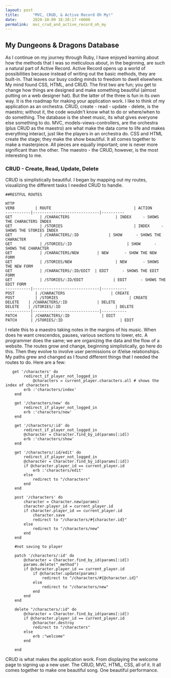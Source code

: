 ```yaml
---
layout: post
title:      "MVC, CRUD, & Active Record Oh My!"
date:       2020-10-09 18:20:17 +0000
permalink:  mvc_crud_and_active_record_oh_my
---
```


## My Dungeons & Dragons Database

As I continue on my journey through Ruby, I have enjoyed learning about how the methods that I was so meticulous about, in the beginning, are such a natural part of Active Record. Active Record opens up a world of possibilities because instead of writing out the basic methods, they are built-in. That leaves our busy coding minds to freedom to dwell elsewhere. My mind found CSS, HTML, and CRUD. The first two are fun; you get to change how things are designed and make something beautiful (almost putting on a web designer hat). But the latter of the three is fun in its own way. It is the roadmap for making your application work. I like to think of my application as an orchestra. CRUD, create - read - update - delete, is the maestro; without it, the code wouldn't know what to do or where/when to do something. The database is the sheet music, its what gives everyone else something to do. MVC, models-views-controllers, are the orchestra (plus CRUD as the maestro) are what make the data come to life and makes everything interact, just like the players in an orchestra do. CSS and HTML create the stage; they make the show beautiful. It all comes together to make a masterpiece. All pieces are equally important; one is never more significant than the other. The maestro - the CRUD, however, is the most interesting to me. 

### CRUD - Create, Read, Update, Delete

CRUD is simplistically beautiful. I began by mapping out my routes, visualizing the different tasks I needed CRUD to handle. 
```
##RESTFUL ROUTES

HTTP
VERB         | ROUTE                                    | ACTION
-----------|-----------------------------|----------
GET            | /CHARACTERS                    | INDEX     - SHOWS THE CHARACTERS INDEX
GET            | /STORIES                               | INDEX     - SHOWS THE STORIES INDEX
GET            | /CHARACTERS/:ID             | SHOW      - SHOWS THE CHARACTER
GET            | /STORIES/:ID                        | SHOW      - SHOWS THE CHARACTER
GET            | /CHARACTERS/NEW        | NEW       - SHOW THE NEW FORM
GET            | /STORIES/NEW                   | NEW       - SHOWS THE NEW FORM
GET            | /CHARACTERS/:ID/EDIT  | EDIT      - SHOWS THE EDIT FORM
GET            | /STORIES/:ID/EDIT             | EDIT      - SHOWS THE EDIT FORM
-----------|-----------------------------|-----------
POST         | /CHARACTERS                    | CREATE
POST         | /STORIES                               | CREATE
DELETE    | /CHARACTERS/:ID             | DELETE
DELETE    | /STORIES/:ID                        | DELETE
-----------|-----------------------------|-----------
PATCH      | /CHARACTERS/:ID              | EDIT
PATCH      | /STORIES/:ID                         | EDIT
```
I relate this to a maestro taking notes in the margins of his music. When does he want crescendos, pauses, various sections to lower, etc. A programmer does the same; we are organizing the data and the flow of a website. The routes grow and change, beginning simplistically, go here do this. Then they evolve to involve user permissions or if/else relationships. My paths grew and changed as I found different things that I needed the routes to do.  Here are a few:
```
   get '/characters' do 
        redirect_if_player_not_logged_in
            @characters = current_player.characters.all # shows the index of characters
        erb :'characters/index'
    end

    get '/characters/new' do
        redirect_if_player_not_logged_in
        erb :'characters/new'
    end

    get '/characters/:id' do 
        redirect_if_player_not_logged_in
        @character = Character.find_by_id(params[:id])
        erb :'characters/show'
    end

    get '/characters/:id/edit' do
        redirect_if_player_not_logged_in
        @character = Character.find_by_id(params[:id])
        if @character.player_id == current_player.id
            erb :'characters/edit'
        else
            redirect to "/characters"
        end
    end

    post '/characters' do
        character = Character.new(params)
        character.player_id = current_player.id
        if character.player_id == current_player.id
            character.save
            redirect to "/characters/#{character.id}"
        else
            redirect to "/characters/new"
        end
    end

    #not saving to player

    patch '/characters/:id' do
        @character = Character.find_by_id(params[:id])
        params.delete("_method")
        if @character.player_id == current_player.id
            if @character.update(params)
                redirect to "/characters/#{@character.id}"
            else
                redirect to "/characters/new"
            end
        end
    end

    delete "/characters/:id" do
        @character = Character.find_by_id(params[:id])
        if @character.player_id == current_player.id
            @character.destroy
            redirect to "/characters"
        else
            erb :"welcome"
        end
        
    end  
```

CRUD is what makes the application work. From displaying the welcome page to signing up a new user. The CRUD, MVC, HTML, CSS, all of it. It all comes together to make one beautiful song. One beautiful performance.
